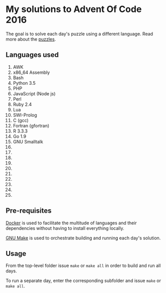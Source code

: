 # My solutions to Advent Of Code 2016
The goal is to solve each day's puzzle using a different language.
Read more about the [puzzles](http://adventofcode.com/2016/).

## Languages used
1. AWK
2. x86_64 Assembly
3. Bash
4. Python 3.5
5. PHP
6. JavaScript (Node js)
7. Perl
8. Ruby 2.4
9. Lua
10. SWI-Prolog
11. C (gcc)
12. Fortran (gfortran)
13. R 3.3.3
14. Go 1.9
15. GNU Smalltalk
16. 
17. 
18. 
19. 
20. 
21. 
22. 
23. 
24. 
25. 

## Pre-requisites
[Docker](https://www.docker.com) is used to facilitate the
multitude of languages and their dependencies without having to
install everything locally.

[GNU Make](https://www.gnu.org/software/make) is used to orchestrate
building and running each day's solution.

## Usage
From the top-level folder issue `make` or `make all` in order to build and run
all days.

To run a separate day, enter the corresponding subfolder and issue `make`
or `make all`.
